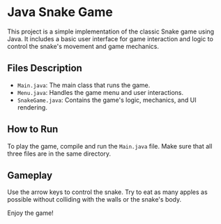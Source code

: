 # Java Snake Game

This project is a simple implementation of the classic Snake game using Java. It includes a basic user interface for game interaction and logic to control the snake's movement and game mechanics.

## Files Description
- `Main.java`: The main class that runs the game.
- `Menu.java`: Handles the game menu and user interactions.
- `SnakeGame.java`: Contains the game's logic, mechanics, and UI rendering.

## How to Run
To play the game, compile and run the `Main.java` file. Make sure that all three files are in the same directory.

## Gameplay
Use the arrow keys to control the snake. Try to eat as many apples as possible without colliding with the walls or the snake's body.

Enjoy the game!
